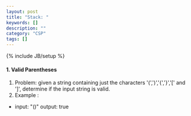 ```yaml
---
layout: post
title: "Stack: "
keywords: []
description: ""
category: "CSP"
tags: []
---
```

{% include JB/setup %}


#### 1. Valid Parentheses
1. Problem: given a string  containing just the characters '(',')','{','}','[' and
']', determine if the input string is valid.
2. Example :
- input: "()" output: true



